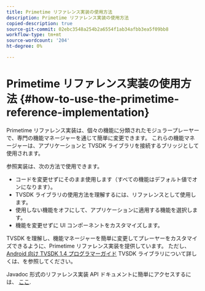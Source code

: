 ```yaml
---
title: Primetime リファレンス実装の使用方法
description: Primetime リファレンス実装の使用方法
copied-description: true
source-git-commit: 02ebc3548a254b2a6554f1ab34afbb3ea5f09bb8
workflow-type: tm+mt
source-wordcount: '204'
ht-degree: 0%

---
```


# Primetime リファレンス実装の使用方法 {#how-to-use-the-primetime-reference-implementation}

Primetime リファレンス実装は、個々の機能に分類されたモジュラープレーヤーで、専門の機能マネージャーを通じて簡単に変更できます。 これらの機能マネージャーは、アプリケーションと TVSDK ライブラリを接続するブリッジとして使用されます。

参照実装は、次の方法で使用できます。

* コードを変更せずにそのまま使用します（すべての機能はデフォルト値でオンになります）。
* TVSDK ライブラリの使用方法を理解するには、リファレンスとして使用します。
* 使用しない機能をオフにして、アプリケーションに適用する機能を選択します。
* 機能を変更せずに UI コンポーネントをカスタマイズします。

TVSDK を理解し、機能マネージャーを簡単に変更してプレーヤーをカスタマイズできるように、Primetime リファレンス実装を提供しています。 ただし、 [Android 向け TVSDK 1.4 プログラマーガイド](https://helpx.adobe.com/content/dam/help/en/primetime/programming-guides/psdk_android.pdf) TVSDK ライブラリについて詳しくは、を参照してください。

Javadoc 形式のリファレンス実装 API ドキュメントに簡単にアクセスするには、 [ここ](https://help.adobe.com/en_US/primetime/api/reference_implementation/android/javadoc/index.html).
